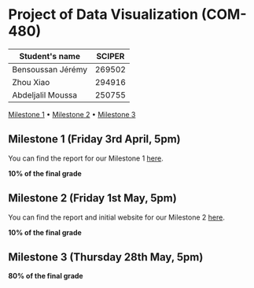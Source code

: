 # Project of Data Visualization (COM-480)

| Student's name    | SCIPER |
| ----------------- | ------ |
| Bensoussan Jérémy | 269502 |
| Zhou Xiao         | 294916 |
| Abdeljalil Moussa | 250755 |


[Milestone 1](#milestone-1-friday-3rd-april-5pm) • [Milestone 2](#milestone-2-friday-1st-may-5pm) • [Milestone 3](#milestone-3-thursday-28th-may-5pm)

## Milestone 1 (Friday 3rd April, 5pm)

You can find the report for our Milestone 1 [here](./Milestone-reports/milestone1.md).

**10% of the final grade**


## Milestone 2 (Friday 1st May, 5pm)

You can find the report and initial website for our Milestone 2 [here](./Milestone-reports/milestone2.md).

**10% of the final grade**




## Milestone 3 (Thursday 28th May, 5pm)

**80% of the final grade**
